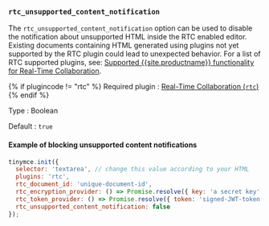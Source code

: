 ### `rtc_unsupported_content_notification`

The `rtc_unsupported_content_notification` option can be used to disable the notification about unsupported HTML inside the RTC enabled editor. Existing documents containing HTML generated using plugins not yet supported by the RTC plugin could lead to unexpected behavior. For a list of RTC supported plugins, see: [Supported {{site.productname}} functionality for Real-Time Collaboration]({{site.baseurl}}/rtc/rtc-supported-functionality/).

{% if plugincode != "rtc" %}
Required plugin
: [Real-Time Collaboration (`rtc`)]({{site.baseurl}}/plugins/premium/rtc/)
{% endif %}

Type
: Boolean

Default
: `true`

#### Example of blocking unsupported content notifications

```js
tinymce.init({
  selector: 'textarea', // change this value according to your HTML
  plugins: 'rtc',
  rtc_document_id: 'unique-document-id',
  rtc_encryption_provider: () => Promise.resolve({ key: 'a secret key' }),
  rtc_token_provider: () => Promise.resolve({ token: 'signed-JWT-token' }),
  rtc_unsupported_content_notification: false
});
```
